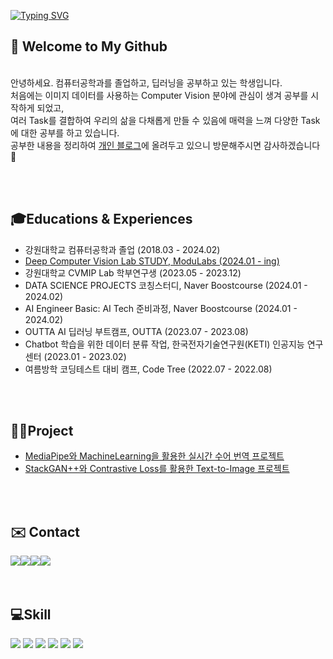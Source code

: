 
[![Typing SVG](https://readme-typing-svg.demolab.com?font=Alkatra&weight=500&size=45&duration=7000&pause=3&color=2388d1&center=false&vCenter=false&repeat=true&width=1000&height=100&lines=Hello+World🌏+I'm+JuHyun😁)](https://git.io/typing-svg)

## 👋 Welcome to My Github
<br>안녕하세요. 컴퓨터공학과를 졸업하고, 딥러닝을 공부하고 있는 학생입니다. 
<br>처음에는 이미지 데이터를 사용하는 Computer Vision 분야에 관심이 생겨 공부를 시작하게 되었고,
<br>여러 Task를 결합하여 우리의 삶을 다채롭게 만들 수 있음에 매력을 느껴 다양한 Task에 대한 공부를 하고 있습니다.
<br>공부한 내용을 정리하여 [개인 블로그](https://bigjoo.tistory.com/)에 올려두고 있으니 방문해주시면 감사하겠습니다🙏

<br>
<br>

## 🎓Educations & Experiences
- 강원대학교 컴퓨터공학과 졸업 (2018.03 - 2024.02)
- [Deep Computer Vision Lab STUDY, ModuLabs (2024.01 - ing)](https://main--genai-dcv-showcase.netlify.app/)
- 강원대학교 CVMIP Lab 학부연구생 (2023.05 - 2023.12)
- DATA SCIENCE PROJECTS 코칭스터디, Naver Boostcourse (2024.01 - 2024.02)
- AI Engineer Basic: AI Tech 준비과정, Naver Boostcourse (2024.01 - 2024.02)
- OUTTA AI 딥러닝 부트캠프, OUTTA (2023.07 - 2023.08)
- Chatbot 학습을 위한 데이터 분류 작업, 한국전자기술연구원(KETI) 인공지능 연구센터 (2023.01 - 2023.02)
- 여름방학 코딩테스트 대비 캠프, Code Tree (2022.07 - 2022.08)

<br>
<br>

## 👨‍💻Project
- [MediaPipe와 MachineLearning을 활용한 실시간 수어 번역 프로젝트](https://github.com/bigjoo99/HandLang_Project_Knn)
- [StackGAN++와 Contrastive Loss를 활용한 Text-to-Image 프로젝트](https://github.com/bigjoo99/Text-to-Image-Project)

<br>
<br>

## ✉️ Contact 
<div style="display:flex; flex-direction:row;">
    <a href="mailto:ksoark0108@gmail.com">
        <img src="https://img.shields.io/badge/Gmail-EA4335?style=flat-square&logo=Gmail&logoColor=white"> 
    </a>
    <a href="mailto:ksoark0108@naver.com">
        <img src="https://img.shields.io/badge/Naver-037C5A?style=flat-square&logo=Naver&logoColor=white"> 
    </a>
    <a href="https://bigjoo.tistory.com/">
        <img src="https://img.shields.io/badge/Tistory-FF5A4A?style=flat-square&logo=Tistory&logoColor=white">
    </a>
    <a href="https://www.instagram.com/_bigjoo">
        <img src="https://img.shields.io/badge/Instagram-E4405F?style=flat-square&logo=Instagram&logoColor=white"> 
    </a>
</div>
 
<br>
<br>

##  💻Skill
<img src="https://img.shields.io/badge/Python-3776AB?style=for-the-badge&logo=Python&logoColor=white"> <img src="https://img.shields.io/badge/PyTorch-EE4C2C?style=for-the-badge&logo=PyTorch&logoColor=white"> <img src="https://img.shields.io/badge/OPENCV-5C3EE8?style=for-the-badge&logo=OPENCV&logoColor=white">  <img src="https://img.shields.io/badge/Anaconda-44A833?style=for-the-badge&logo=Anaconda&logoColor=white"> <img src="https://img.shields.io/badge/Jupyter-F37626?style=for-the-badge&logo=Jupyter&logoColor=white"> <img src="https://img.shields.io/badge/Ubuntu-E95420?style=for-the-badge&logo=ubuntu&logoColor=white" /> 

<br>
<br>

